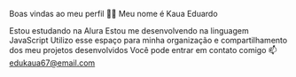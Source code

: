 Boas vindas ao meu perfil 💙💙
Meu nome é Kaua Eduardo

Estou estudando na Alura
Estou me desenvolvendo na linguagem JavaScript
Utilizo esse espaço para minha organização e compartilhamento dos meu projetos desenvolvidos
Você pode entrar em contato comigo 📫
edukaua67@email.com
